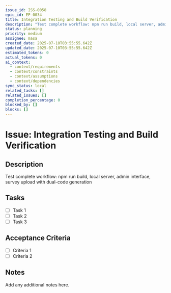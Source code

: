 ```yaml
---
issue_id: ISS-0058
epic_id: EP-0034
title: Integration Testing and Build Verification
description: "Test complete workflow: npm run build, local server, admin interface, survey upload with dual-code generation"
status: planning
priority: medium
assignee: masa
created_date: 2025-07-10T03:55:55.642Z
updated_date: 2025-07-10T03:55:55.642Z
estimated_tokens: 0
actual_tokens: 0
ai_context:
  - context/requirements
  - context/constraints
  - context/assumptions
  - context/dependencies
sync_status: local
related_tasks: []
related_issues: []
completion_percentage: 0
blocked_by: []
blocks: []
---
```


# Issue: Integration Testing and Build Verification

## Description
Test complete workflow: npm run build, local server, admin interface, survey upload with dual-code generation

## Tasks
- [ ] Task 1
- [ ] Task 2
- [ ] Task 3

## Acceptance Criteria
- [ ] Criteria 1
- [ ] Criteria 2

## Notes
Add any additional notes here.

